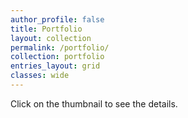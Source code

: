 ```yaml
---
author_profile: false
title: Portfolio
layout: collection
permalink: /portfolio/
collection: portfolio
entries_layout: grid
classes: wide
---
```

Click on the thumbnail to see the details.

